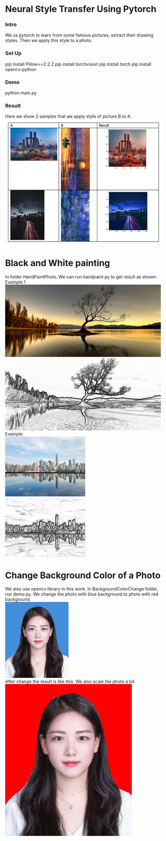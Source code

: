 # Neural Style Transfer Using Pytorch
### Intro
We us pytorch to learn from some famous pictures, extract their drawing 
styles. Then we apply this style to a photo.

### Set Up
pip install Pillow==2.2.2
pip install torchvision
pip install torch
pip install opencv-python

### Demo
python main.py

### Result
Here we show 2 samples that we apply style of picture B to A.
![image](result.png)

# Black and White painting
In folder HandPaintPhoto. We can run handpaint.py to get result as shown:<br/>
Example 1
![original image](HandPaintPhoto/landscape.jpg)
![Transferred Image](HandPaintPhoto/newimg.jpg)
Example<br/>
![original image](HandPaintPhoto/chongqing.jpeg)
![Transferred Image](HandPaintPhoto/newimg2.jpg)


# Change Background Color of a Photo
We also use opencv library in this work.
In BackgroundColorChange folder, run demo.py.
We change the photo with blue background to photo with red background.<br/>
![image](BackgroundColorChange/photo.jpg)<br/>
After change the result is like this. We also scale the photo a bit.
![image](BackgroundColorChange/result.jpg)<br/>


